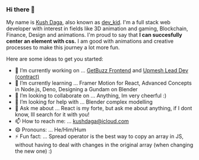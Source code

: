 ### Hi there 👋
My name is [Kush Daga](https://kushdaga.webflow.io), also known as [dev_kid](https://instagram.com/dev_kid). I'm a full stack web developer with interest in fields like 3D animation and gaming, Blockchain, Finance, Design and animations. I'm proud to say that **I can succesfully center an element with css.** I am good with animations and creative processes to make this journey a lot more fun.

Here are some ideas to get you started:

- 🔭 I’m currently working on ... [GetBuzz Frontend](https://getbuzz.in) and [Upmesh Lead Dev (contract)](https://upmesh.io)
- 🌱 I’m currently learning ... Framer Motion for React, Advanced Concepts in Node.js, Deno, Designing a Gundam on Blender
- 👯 I’m looking to collaborate on ... Anything, Im very cheerful :)
- 🤔 I’m looking for help with ... Blender complex modelling
- 💬 Ask me about ... React is my forte, but ask me about anything, if I dont know, Ill search for it with you! 
- 📫 How to reach me: ... kushdaga@icloud.com
- 😄 Pronouns: ... He/Him/Hum
- ⚡ Fun fact: ... Spread operator is the best way to copy an array in JS, without having to deal with changes in the original array (when changing the new one) :)

